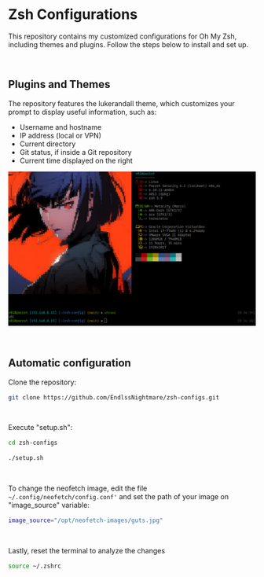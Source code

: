 # Zsh Configurations

This repository contains my customized configurations for Oh My Zsh, including themes and plugins. Follow the steps below to install and set up.

<br>

## Plugins and Themes
The repository features the lukerandall theme, which customizes your prompt to display useful information, such as:

* Username and hostname
* IP address (local or VPN)
* Current directory 
* Git status, if inside a Git repository
* Current time displayed on the right

![Terminal](Images/terminal.png)

<br>

## Automatic configuration
Clone the repository:

```bash
git clone https://github.com/EndlssNightmare/zsh-configs.git
```
<br>

Execute "setup.sh":

```bash
cd zsh-configs
```
```bash
./setup.sh
```

<br>

To change the neofetch image, edit the file `~/.config/neofetch/config.conf'` and set the path of your image on "image_source" variable:

```bash
image_source="/opt/neofetch-images/guts.jpg"
```

<br>

Lastly, reset the terminal to analyze the changes

```bash
source ~/.zshrc
```

